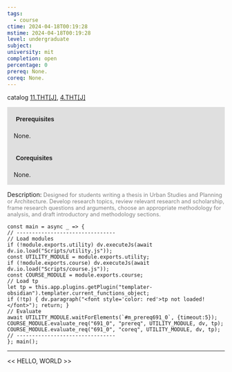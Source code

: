 ```yaml
---
tags:
  - course
ctime: 2024-04-18T00:19:28
mstime: 2024-04-18T00:19:28
level: undergraduate
subject: 
university: mit
completion: open
percentage: 0
prereq: None.
coreq: None.
---
```


catalog [11.THT[J]](http://student.mit.edu/catalog/m11a.html#11.THT), [4.THT[J]](http://student.mit.edu/catalog/m4g.html#4.THT)

<span style="display: block; padding: 15px; background-color: rgb(100, 100, 100, 0.2);"><font id="m_prereq691_0" style="display: block; font-family: Arial, sans-serif; font-weight: bold; padding: 5px">Prerequisites</font><br><span id="prereq691_0">None.</span></span>
<span style="display: block; padding: 15px; background-color: rgb(100, 100, 100, 0.2);"><font id="m_coreq691_0" style="display: block; font-family: Arial, sans-serif; font-weight: bold; padding: 5px">Corequisites</font><br><span id="coreq691_0">None.</span></span>

<font style="">Description:</font>
<font style="color: grey; font-size: 0.8rem;">Designed for students writing a thesis in Urban Studies and Planning or Architecture. Develop research topics, review relevant research and scholarship, frame research questions and arguments, choose an appropriate methodology for analysis, and draft introductory and methodology sections.</font>

```dataviewjs
const main = async _ => {
// --------------------------------
// Load modules
if (!module.exports.utility) dv.executeJs(await dv.io.load("Scripts/utility.js"));
const UTILITY_MODULE = module.exports.utility;
if (!module.exports.course) dv.executeJs(await dv.io.load("Scripts/course.js"));
const COURSE_MODULE = module.exports.course;
// Load tp
let tp = this.app.plugins.getPlugin("templater-obsidian").templater.current_functions_object;
if (!tp) { dv.paragraph("<font style='color: red'>tp not loaded!</font>"); return; }
// Evaluate
await UTILITY_MODULE.waitForElements(`#m_prereq691_0`, {timeout:5});
COURSE_MODULE.evaluate_req("691_0", "prereq", UTILITY_MODULE, dv, tp);
COURSE_MODULE.evaluate_req("691_0", "coreq", UTILITY_MODULE, dv, tp);
// --------------------------------
}; main();
```

---

<< HELLO, WORLD >>
